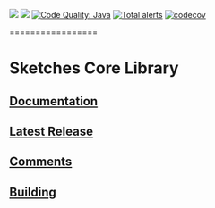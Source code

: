 [![][travis img]][travis] [![][mavenbadge img]][mavenbadge] 
[![Code Quality: Java][lgtm-badge]][lgtm-badge-url] [![Total alerts][lgtm-alerts]][lgtm-alerts-url] [![codecov](https://codecov.io/gh/DataSketches/sketches-core/branch/master/graph/badge.svg)](https://codecov.io/gh/DataSketches/sketches-core)


=================

# Sketches Core Library

## [Documentation](https://datasketches.github.io)

## [Latest Release](https://github.com/DataSketches/sketches-core/releases)

## [Comments](https://groups.google.com/forum/#!forum/sketches-user)


## [Building](https://github.com/DataSketches/sketches-core/blob/master/README_building.md)


[travis]:https://travis-ci.org//DataSketches/sketches-core/builds?branch=master
[travis img]:https://secure.travis-ci.org/DataSketches/sketches-core.svg?branch=master

[mavenbadge]:https://search.maven.org/#search|gav|1|g%3A%22com.yahoo.datasketches%22%20AND%20a%3A%22sketches-core%22
[mavenbadge img]:https://maven-badges.herokuapp.com/maven-central/com.yahoo.datasketches/sketches-core/badge.svg

[lgtm-badge]: https://img.shields.io/lgtm/grade/java/g/DataSketches/sketches-core.svg?logo=lgtm&logoWidth=18
[lgtm-badge-url]: https://lgtm.com/projects/g/DataSketches/sketches-core/context:java
[lgtm-alerts]: https://img.shields.io/lgtm/alerts/g/DataSketches/sketches-core.svg?logo=lgtm&logoWidth=18
[lgtm-alerts-url]: https://lgtm.com/projects/g/DataSketches/sketches-core/alerts
